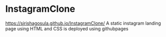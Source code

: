 # InstagramClone
https://sirishagosula.github.io/InstagramClone/
A static instagram landing page using HTML and CSS is
deployed using githubpages
